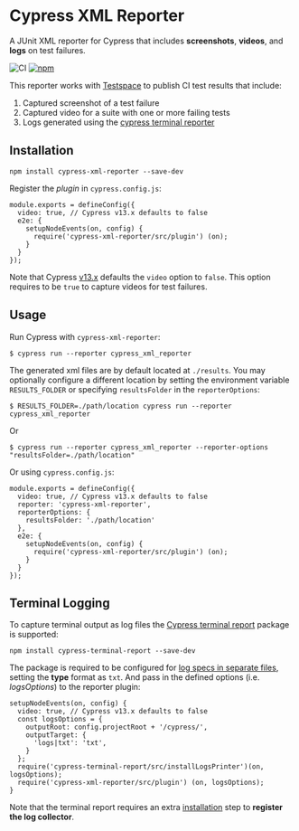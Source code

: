# Cypress XML Reporter

A JUnit XML reporter for Cypress that includes **screenshots**, **videos**, and **logs** on test failures.

![CI](https://github.com/testspace-com/cypress-xml-reporter/actions/workflows/test.yml/badge.svg) [![npm](https://img.shields.io/npm/v/cypress-xml-reporter.svg?style=flat-square)](http://www.npmjs.com/package/cypress-xml-reporter)

This reporter works with [Testspace](https://testspace.com) to publish CI test results that include:

1. Captured screenshot of a test failure
2. Captured video for a suite with one or more failing tests
3. Logs generated using the [cypress terminal reporter](https://github.com/archfz/cypress-terminal-report)


## Installation

```
npm install cypress-xml-reporter --save-dev
```

Register the *plugin* in `cypress.config.js`:
```
module.exports = defineConfig({
  video: true, // Cypress v13.x defaults to false
  e2e: {
    setupNodeEvents(on, config) {
      require('cypress-xml-reporter/src/plugin') (on);
    }
  }
});
```

Note that Cypress [v13.x](https://docs.cypress.io/guides/references/changelog#13-0-0) defaults the `video` option to `false`. This option requires to be `true` to capture videos for test failures.

## Usage
Run Cypress with `cypress-xml-reporter`:

```
$ cypress run --reporter cypress_xml_reporter
```

The generated xml files are by default located at `./results`. You may optionally configure a different location by setting the environment variable `RESULTS_FOLDER` or specifying `resultsFolder` in the `reporterOptions`:

```
$ RESULTS_FOLDER=./path/location cypress run --reporter cypress_xml_reporter
```
Or
```
$ cypress run --reporter cypress_xml_reporter --reporter-options "resultsFolder=./path/location"
```
Or using `cypress.config.js`:
```
module.exports = defineConfig({
  video: true, // Cypress v13.x defaults to false
  reporter: 'cypress-xml-reporter',
  reporterOptions: {
    resultsFolder: './path/location'
  },
  e2e: {
    setupNodeEvents(on, config) {
      require('cypress-xml-reporter/src/plugin') (on);
    }
  }
});
```

## Terminal Logging
To capture terminal output as log files the [Cypress terminal report](https://github.com/archfz/cypress-terminal-report) package is supported:

```
npm install cypress-terminal-report --save-dev
```
The package is required to be configured for [log specs in separate files](https://github.com/archfz/cypress-terminal-report#logging-to-files), setting the **type** format as `txt`. And pass in the defined options (i.e. *logsOptions*) to the reporter plugin:

```
setupNodeEvents(on, config) {
  video: true, // Cypress v13.x defaults to false
  const logsOptions = {
    outputRoot: config.projectRoot + '/cypress/',
    outputTarget: {
      'logs|txt': 'txt',
    }
  };
  require('cypress-terminal-report/src/installLogsPrinter')(on, logsOptions);
  require('cypress-xml-reporter/src/plugin') (on, logsOptions);
}
```

Note that the terminal report requires an extra [installation](https://github.com/archfz/cypress-terminal-report#install) step to **register the log collector**.